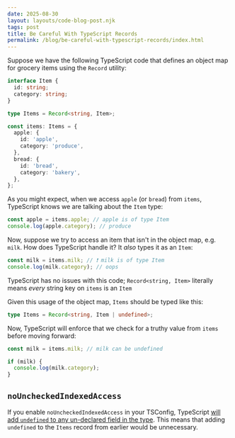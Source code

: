 ```yaml
---
date: 2025-08-30
layout: layouts/code-blog-post.njk
tags: post
title: Be Careful With TypeScript Records
permalink: /blog/be-careful-with-typescript-records/index.html
---
```


Suppose we have the following TypeScript code that defines an object map for grocery items using the `Record` utility:

```typescript
interface Item {
  id: string;
  category: string;
}

type Items = Record<string, Item>;

const items: Items = {
  apple: {
    id: 'apple',
    category: 'produce',
  },
  bread: {
    id: 'bread',
    category: 'bakery',
  },
};
```

As you might expect, when we access `apple` (or `bread`) from `items`, TypeScript knows we are talking about the `Item` type:

```typescript
const apple = items.apple; // apple is of type Item
console.log(apple.category); // produce
```

Now, suppose we try to access an item that isn't in the object map, e.g. `milk`. How does TypeScript handle it? It _also_ types it as an `Item`:

```typescript
const milk = items.milk; // ❗ milk is of type Item
console.log(milk.category); // oops
```

TypeScript has no issues with this code; `Record<string, Item>` literally means _every_ string key on `items` is an `Item`

Given this usage of the object map, `Items` should be typed like this:

```typescript
type Items = Record<string, Item | undefined>;
```

Now, TypeScript will enforce that we check for a truthy value from `items` before moving forward:

```typescript
const milk = items.milk; // milk can be undefined

if (milk) {
  console.log(milk.category);
}
```

## `noUncheckedIndexedAccess`

If you enable `noUncheckedIndexedAccess` in your TSConfig, TypeScript [will add `undefined` to any un-declared field in the type](https://www.typescriptlang.org/tsconfig/#noUncheckedIndexedAccess). This means that adding `undefined` to the `Items` record from earlier would be unnecessary.
